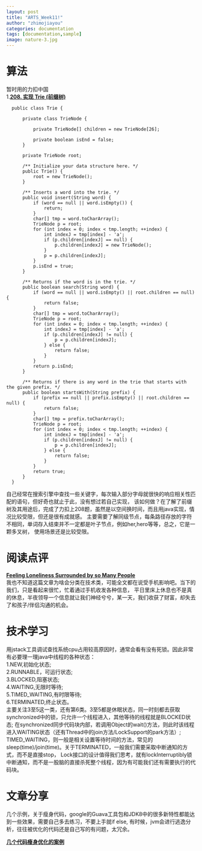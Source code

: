 ```yaml
---
layout: post
title: "ARTS_Week11!"
author: "zhimojiayou"
categories: documentation
tags: [documentation,sample]
image: nature-3.jpg
---
```

# 算法
   暂时用的力扣中国<br>
   1.**[208. 实现 Trie (前缀树)](https://leetcode-cn.com/problems/implement-trie-prefix-tree/submissions/)**<br>
  ```
    public class Trie {
    
        private class TrieNode {
    
            private TrieNode[] children = new TrieNode[26];
    
            private boolean isEnd = false;
        }
    
        private TrieNode root;
    
        /** Initialize your data structure here. */
        public Trie() {
            root = new TrieNode();
        }
    
        /** Inserts a word into the trie. */
        public void insert(String word) {
            if (word == null || word.isEmpty()) {
                return;
            }
            char[] tmp = word.toCharArray();
            TrieNode p = root;
            for (int index = 0; index < tmp.length; ++index) {
                int indexJ = tmp[index] - 'a';
                if (p.children[indexJ] == null) {
                    p.children[indexJ] = new TrieNode();
                }
                p = p.children[indexJ];
            }
            p.isEnd = true;
        }
    
        /** Returns if the word is in the trie. */
        public boolean search(String word) {
            if (word == null || word.isEmpty() || root.children == null) {
                return false;
            }
            char[] tmp = word.toCharArray();
            TrieNode p = root;
            for (int index = 0; index < tmp.length; ++index) {
                int indexJ = tmp[index] - 'a';
                if (p.children[indexJ] != null) {
                    p = p.children[indexJ];
                } else {
                    return false;
                }
            }
            return p.isEnd;
        }
    
        /** Returns if there is any word in the trie that starts with the given prefix. */
        public boolean startsWith(String prefix) {
            if (prefix == null || prefix.isEmpty() || root.children == null) {
                return false;
            }
            char[] tmp = prefix.toCharArray();
            TrieNode p = root;
            for (int index = 0; index < tmp.length; ++index) {
                int indexJ = tmp[index] - 'a';
                if (p.children[indexJ] != null) {
                    p = p.children[indexJ];
                } else {
                    return false;
                }
            }
            return true;
        }
    }
  ```
   自己经常在搜索引擎中查找一些关键字，每次输入部分字母就很快的响应相关性匹配的语句，但好奇也就止于此，没有想过若自己实现，
   该如何做？在了解了前缀树及其用途后，完成了力扣上208题，虽然是以空间换时间，而且用java实现，情况比较受限，但还是很有成就感。
   主要需要了解同级节点，每条路径存放的字符不相同，单词存入结束并不一定都是叶子节点，例如her,hero等等，总之，它是一颗多叉树，
   使用场景还是比较受限。<br>
    
# 阅读点评
**[Feeling Loneliness Surrounded by so Many People](https://medium.com/swlh/loneliness-surrounded-by-so-many-people-1bcb33baaad8)**<br>
我也不知道这篇文章为啥会分类在技术类，可能全文都在说受手机影响吧。当下的我们，只是看起来很忙，忙着通过手机收发各种信息，
平日里床上休息也不是真的休息，半夜领导一个信息就让我们神经兮兮，某一天，我们收获了财富，却失去了和孩子/伴侣沟通的机会。<br>

# 技术学习
用jstack工具调试查找系统cpu占用较高原因时，通常会看有没有死锁。因此非常有必要理一理java中线程的各种状态：<br>
1.NEW,初始化状态;<br>
2.RUNNABLE，可运行状态;<br>
3.BLOCKED,阻塞状态;<br>
4.WAITING,无限时等待;<br>
5.TIMED_WAITING,有时限等待;<br>
6.TERMINATED,终止状态。<br>
主要关注3至5这一类，还有第6类。3至5都是休眠状态，同一时刻都去获取synchronized中的锁，只允许一个线程进入，其他等待的线程就是BLOCKED状态;
在synchronized同步代码块内部，若调用Object的wait()方法，则此时该线程进入WAITING状态（还有Thread中的join方法/LockSupport的park方法）;
TIMED_WAITING，则一般是相关设置等待时间的方法，常见的sleep(time)/join(time)。关于TERMINATED，一般我们需要采取中断通知的方式，而不是直接stop，
Lock接口的设计值得我们思考，就有lockInterruptibly锁中断通知，而不是一股脑的直接杀死整个线程，因为有可能我们还有需要执行的代码块。<br>

# 文章分享 
   几个示例，关于瘦身代码，google的Guava工具包和JDK8中的很多新特性都能达到一些效果，需要自己多去练习，不要上手就if else,
   有时候，jvm会进行逃逸分析，往往被优化的代码还是自己写的有问题，太冗余。<br>
   
   **[几个代码瘦身优化的案例](https://mp.weixin.qq.com/s/0f-aPXbuvAxx3vX-gWfTRA)**

